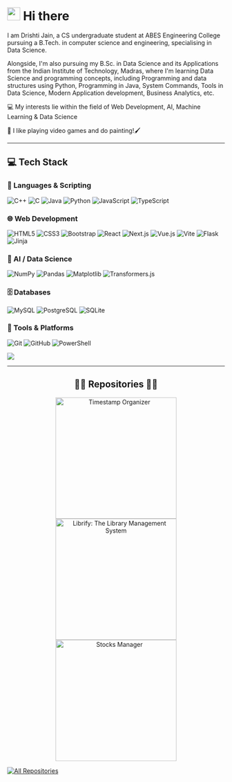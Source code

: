 
# <img src="https://raw.githubusercontent.com/umenzi/umenzi/main/wave.gif" width="30px"> Hi there

I am Drishti Jain, a CS undergraduate student at ABES Engineering College pursuing a B.Tech. in computer science and engineering, specialising in Data Science.

Alongside, I'm also pursuing my B.Sc. in Data Science and its Applications from the Indian Institute of Technology, Madras, where I'm learning Data Science and programming concepts, including Programming and data structures using Python, Programming in Java, System Commands, Tools in Data Science, Modern Application development, Business Analytics, etc.

💻 My interests lie within the field of Web Development, AI, Machine Learning & Data Science

🎨 I like playing video games and do painting!🖌️

---

## 💻 Tech Stack

### 🧠 Languages & Scripting  
![C++](https://img.shields.io/badge/C++-00599C?style=for-the-badge&logo=c%2B%2B&logoColor=white)
![C](https://img.shields.io/badge/C-00599C?style=for-the-badge&logo=c&logoColor=white)
![Java](https://img.shields.io/badge/Java-ED8B00?style=for-the-badge&logo=openjdk&logoColor=white)
![Python](https://img.shields.io/badge/Python-3776AB?style=for-the-badge&logo=python&logoColor=white)
![JavaScript](https://img.shields.io/badge/JavaScript-F7DF1E?style=for-the-badge&logo=javascript&logoColor=black)
![TypeScript](https://img.shields.io/badge/TypeScript-3178C6?style=for-the-badge&logo=typescript&logoColor=white)

### 🌐 Web Development  
![HTML5](https://img.shields.io/badge/HTML5-E34F26?style=for-the-badge&logo=html5&logoColor=white)
![CSS3](https://img.shields.io/badge/CSS3-1572B6?style=for-the-badge&logo=css3&logoColor=white)
![Bootstrap](https://img.shields.io/badge/Bootstrap-6F42C1?style=for-the-badge&logo=bootstrap&logoColor=white)
![React](https://img.shields.io/badge/React-20232A?style=for-the-badge&logo=react&logoColor=61DAFB)
![Next.js](https://img.shields.io/badge/Next.js-000000?style=for-the-badge&logo=nextdotjs&logoColor=white)
![Vue.js](https://img.shields.io/badge/Vue.js-35495E?style=for-the-badge&logo=vuedotjs&logoColor=4FC08D)
![Vite](https://img.shields.io/badge/Vite-646CFF?style=for-the-badge&logo=vite&logoColor=white)
![Flask](https://img.shields.io/badge/Flask-000000?style=for-the-badge&logo=flask&logoColor=white)
![Jinja](https://img.shields.io/badge/Jinja-000000?style=for-the-badge&logo=jinja&logoColor=yellow)

### 🧠 AI / Data Science  
![NumPy](https://img.shields.io/badge/NumPy-013243?style=for-the-badge&logo=numpy&logoColor=white)
![Pandas](https://img.shields.io/badge/Pandas-150458?style=for-the-badge&logo=pandas&logoColor=white)
![Matplotlib](https://img.shields.io/badge/Matplotlib-202020?style=for-the-badge&logo=matplotlib&logoColor=white)
![Transformers.js](https://img.shields.io/badge/Transformers.js-FF6B81?style=for-the-badge&logo=OpenAI&logoColor=white)

### 🗄️ Databases  
![MySQL](https://img.shields.io/badge/MySQL-005C84?style=for-the-badge&logo=mysql&logoColor=white)
![PostgreSQL](https://img.shields.io/badge/PostgreSQL-336791?style=for-the-badge&logo=postgresql&logoColor=white)
![SQLite](https://img.shields.io/badge/SQLite-003B57?style=for-the-badge&logo=sqlite&logoColor=white)

### 🔧 Tools & Platforms  
![Git](https://img.shields.io/badge/Git-F05033?style=for-the-badge&logo=git&logoColor=white)
![GitHub](https://img.shields.io/badge/GitHub-181717?style=for-the-badge&logo=github&logoColor=white)
![PowerShell](https://img.shields.io/badge/PowerShell-2C5CFF?style=for-the-badge&logo=powershell&logoColor=white)

![](https://github-readme-stats.vercel.app/api/top-langs/?username=DrishtiJain17&theme=dark&hide_border=false&include_all_commits=true&count_private=true&layout=compact)

---

<h2 style="text-align: center;">👩‍💻 Repositories 👩‍💻</h2>
<p align="center">
  <a href="https://github.com/DrishtiJain17/timestamp-organizer">
    <img width="280" src="https://github-readme-stats.vercel.app/api/pin/?username=DrishtiJain17&repo=timestamp-organizer&theme=react&bg_color=1F222E&title_color=F85D7F&hide_border=true&icon_color=F8D866&show_icons=false" align="center" alt="Timestamp Organizer" />
  </a>
  <a href="https://github.com/DrishtiJain17/Librify">
    <img width="280" src="https://github-readme-stats.vercel.app/api/pin/?username=DrishtiJain17&repo=Librify&theme=react&bg_color=1F222E&title_color=F85D7F&hide_border=true&icon_color=F8D866&show_icons=false" align="center" alt="Librify: The Library Management System" />
  </a>
  <a href="https://github.com/DrishtiJain17/Stocks_Manager">
    <img width="280" src="https://github-readme-stats.vercel.app/api/pin/?username=DrishtiJain17&repo=Stocks_Manager&theme=react&bg_color=1F222E&title_color=F85D7F&hide_border=true&icon_color=F8D866&show_icons=false" align="center" alt="Stocks Manager"/>
  </a>
</p>

<a href="https://github.com/DrishtiJain17?tab=repositories"><img alt="All Repositories" title="All Repositories" src="https://custom-icon-badges.demolab.com/badge/-Click%20Here%20For%20All%20My%20Repos-1F222E?style=for-the-badge&logoColor=white&logo=repo"/></a>
